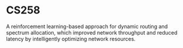 # CS258

A reinforcement learning-based approach for dynamic routing and spectrum allocation, which improved network throughput and reduced latency by intelligently optimizing network resources.
